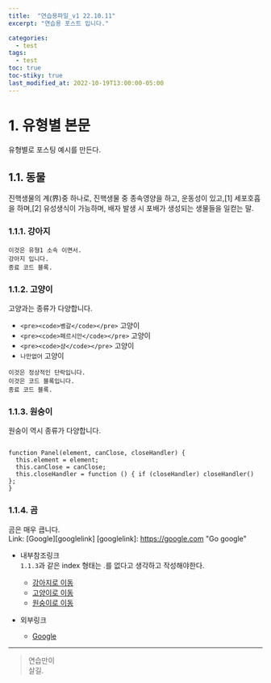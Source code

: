 ```yaml
---
title:  "연습용파일_v1 22.10.11"
excerpt: "연습용 포스트 입니다."

categories:
  - test
tags:
  - test
toc: true
toc-stiky: true
last_modified_at: 2022-10-19T13:00:00-05:00
---
```

# 1. 유형별 본문
유형별로 포스팅 예시를 만든다.



## 1.1. 동물
진핵생물의 계(界)중 하나로, 진핵생물 중 종속영양을 하고, 운동성이 있고,[1] 세포호흡을 하며,[2] 유성생식이 가능하며, 배자 발생 시 포배가 생성되는 생물들을 일컫는 말. 
### 1.1.1. 강아지
``` 
이것은 유형1 소속 이면서.  
강아지 입니다. 
종료 코드 블록. 
```
### 1.1.2. 고양이  
고양과는 종류가 다양합니다. 
* `<pre><code>벵갈</code></pre>` 고양이
* `<pre><code>페르시안</code></pre>` 고양이
* `<pre><code>샴</code></pre>` 고양이
* `나만없어` 고양이
``` 
이것은 정상적인 단락입니다. 
이것은 코드 블록입니다. 
종료 코드 블록. 
```

### 1.1.3. 원숭이
원숭이 역시 종류가 다양합니다.
<pre><code>
function Panel(element, canClose, closeHandler) {
  this.element = element;
  this.canClose = canClose;
  this.closeHandler = function () { if (closeHandler) closeHandler() };
}
</code></pre>


### 1.1.4. 곰
곰은 매우 큽니다.  
Link: [Google][googlelink] 
[googlelink]: https://google.com "Go google"

* 내부참조링크  
`1.1.3`과 같은 index 형태는 .를 없다고 생각하고 작성해야한다.
  * [강아지로 이동](#111-강아지)
  * [고양이로 이동](#112-고양이)
  * [원숭이로 이동](#113-원숭이)

* 외부링크
  * [Google](https://google.com)

- - - 
> 연습만이   
> 살길.
